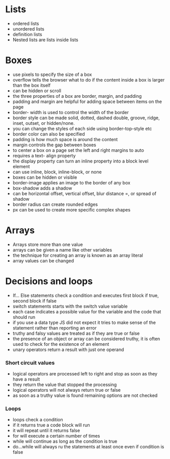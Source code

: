 # Lists
- ordered lists
- unordered lists
- definition lists
- Nested lists are lists inside lists
# Boxes
- use pixels to specify the size of a box
- overflow tells the browser what to do if the content inside a box is larger than the box itself
- can be hidden or scroll
- the three properties of a box are border, margin, and padding
- padding and margin are helpful for adding space between items on the page
- border- width is used to control the width of the border
- border style can be made solid, dotted, dashed double, groove, ridge, inset, outset, or hidden/none.
- you can change the styles of each side using border-top-style etc
- border color can also be specified
- padding is how much space is around the content
- margin controls the gap between boxes
- to center a box on a page set the left and right margins to auto
- requires a text- align property
- the display property can turn an inline property into a block level element
- can use inline, block, inline-block, or none
- boxes can be hidden or visible
- border-image applies an image to the border of any box
- box-shadow adds a shadow 
- can be horizontal offset, vertical offset, blur distance =, or spread of shadow
- border radius can create rounded edges
- px can be used to create more specific complex shapes
# Arrays
- Arrays store more than one value
- arrays can be given a name like other variables
- the technique for creating an array is known as an array literal
- array values can be changed
# Decisions and loops
- If... Else statements check a condition and executes first block if true, second block if false
- switch statements starts with the switch value variable 
- each case indicates a possible value for the variable and the code that should run
- if you use a data type JS did not expect it tries to make sense of the statement rather than reporting an error
- truthy and falsy values are treated as if they are true or false 
- the presence of an object or array can be considered truthy, it is often used to check for the existence of an element
- unary operators return a result with just one operand
### Short circuit values
- logical operators are processed left to right and stop as soon as they have a result
- they return the value that stopped the processing 
- logical operators will not always return true or false
- as soon as a truthy value is found remaining options are not checked
### Loops 
- loops check a condition
- if it returns true a code block will run
- it will repeat until it returns false
- for will execute a certain number of times
- while will continue as long as the condition is true
- do...while will always ru the statements at least once even if condition is false
